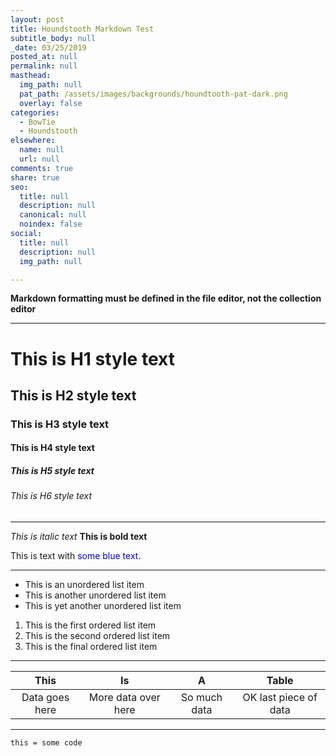 ```yaml
---
layout: post
title: Houndstooth Markdown Test
subtitle_body: null
_date: 03/25/2019
posted_at: null
permalink: null
masthead:
  img_path: null
  pat_path: /assets/images/backgrounds/houndtooth-pat-dark.png
  overlay: false
categories:
  - BowTie
  - Houndstooth
elsewhere:
  name: null
  url: null
comments: true
share: true
seo:
  title: null
  description: null
  canonical: null
  noindex: false
social:
  title: null
  description: null
  img_path: null

---
```

**Markdown formatting must be defined in the file editor, not the collection editor**

***

# This is H1 style text
## This is H2 style text
### This is H3 style text
#### This is H4 style text
##### This is H5 style text
###### This is H6 style text

***
*This is italic text* **This is bold text**

This is text with <span style="color:blue">some blue text</span>.

***

* This is an unordered list item
* This is another unordered list item
* This is yet another unordered list item

1. This is the first ordered list item
2. This is the second ordered list item
3. This is the final ordered list item

***

| This | Is | A | Table |
|:----:|:----:|:---:|:-----:|
|Data goes here|More data over here| So much data| OK last piece of data|

___

`this = some code`
